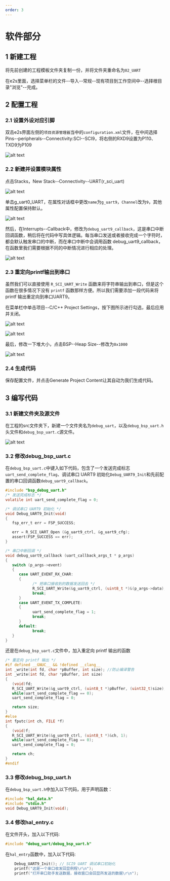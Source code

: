 ```yaml
---
order: 3
---
```

# 软件部分
## 1 新建工程
将先前创建的工程模板文件夹复制一份，并将文件夹重命名为`02_UART`

在e2s里面，选择菜单栏的文件--导入--常规--现有项目到工作空间中--选择根目录"浏览"--完成。

## 2 配置工程
### 2.1 设置外设对应引脚
双击e2s界面左侧的`项目资源管理器`当中的`configuration.xml`文件，在中间选择Pins--peripherals--Connectivity:SCI--SCI9，将右侧的RXD9设置为P110、TXD9为P109

![alt text](images/配置-SCI9.jpg)

### 2.2 新建并设置模块属性
点击Stacks，New Stack--Connectivity--UART(r_sci_uart)

![alt text](images/配置STACK1.jpg)

单击g_uart0_UART，在属性对话框中更改`name`为`g_uart9`，`Channel`改为`9`，其他属性配置保持默认。

![alt text](images/配置STACK2.jpg)

然后，在Interrupts--Callback中，修改为`debug_uart9_callback`，这是串口中断回调函数，稍后将在代码中写具体逻辑。每当串口发送或者接收完成一个字符时，都会默认触发串口的中断，而在串口中断中会调用函数 debug_uart9_callback，在函数里我们需要根据不同的中断情况进行相应的处理。

![alt text](images/配置STACK3.jpg)

### 2.3 重定向printf输出到串口
虽然我们可以直接使用 `R_SCI_UART_Write` 函数来将字符串输出到串口，但是这个函数在很多情况下没有 `printf` 函数那样方便。所以我们需要添加一段代码来将 printf 输出重定向到串口UART9。

在菜单栏中单击项目--C/C++ Project Settings，按下图所示进行勾选，最后应用并关闭。

![alt text](images/重定向printf1.jpg)

![alt text](images/重定向printf2.jpg)

最后，修改一下堆大小，点击BSP--Heap Size--修改为`0x1000`

![alt text](images/重定向printf3.jpg)

### 2.4 生成代码
保存配置文件，并点击Generate Project Content让其自动为我们生成代码。


## 3 编写代码
### 3.1 新建文件夹及源文件
在工程的src文件夹下，新建一个文件夹名为`debug_uart`，以及`debug_bsp_uart.h`头文件和`debug_bsp_uart.c`源文件。

![alt text](images/新建文件夹.jpg)

### 3.2 修改debug_bsp_uart.c

在`debug_bsp_uart.c`中键入如下代码，包含了一个发送完成标志`uart_send_complete_flag`、调试串口 UART9 初始化`Debug_UART9_Init`和先前配置的串口回调函数`debug_uart9_callback`。

```c
#include "bsp_debug_uart.h"
/* 发送完成标志 */
volatile int uart_send_complete_flag = 0;

/* 调试串口 UART9 初始化 */
void Debug_UART9_Init(void)
{
   fsp_err_t err = FSP_SUCCESS;

   err = R_SCI_UART_Open (&g_uart9_ctrl, &g_uart9_cfg);
   assert(FSP_SUCCESS == err);
}

/* 串口中断回调 */
void debug_uart9_callback (uart_callback_args_t * p_args)
{
   switch (p_args->event)
   {
      case UART_EVENT_RX_CHAR:
      {
            /* 把串口接收到的数据发送回去 */
            R_SCI_UART_Write(&g_uart9_ctrl, (uint8_t *)&(p_args->data), 1);
            break;
      }
      case UART_EVENT_TX_COMPLETE:
      {
            uart_send_complete_flag = 1;
            break;
      }
      default:
            break;
   }
}

```
还是在`debug_bsp_uart.c`文件中，加入重定向 printf 输出的函数
```c
/* 重定向 printf 输出 */
#if defined __GNUC__ && !defined __clang__
int _write(int fd, char *pBuffer, int size); //防止编译警告
int _write(int fd, char *pBuffer, int size)
{
   (void)fd;
   R_SCI_UART_Write(&g_uart9_ctrl, (uint8_t *)pBuffer, (uint32_t)size);
   while(uart_send_complete_flag == 0);
   uart_send_complete_flag = 0;

   return size;
}
#else
int fputc(int ch, FILE *f)
{
   (void)f;
   R_SCI_UART_Write(&g_uart9_ctrl, (uint8_t *)&ch, 1);
   while(uart_send_complete_flag == 0);
   uart_send_complete_flag = 0;

   return ch;
}
#endif
```

### 3.3 修改debug_bsp_uart.h
在`debug_bsp_uart.h`中加入以下代码，用于声明函数：
```c
#include "hal_data.h"
#include "stdio.h"
void Debug_UART9_Init(void);
```

### 3.4 修改hal_entry.c
在文件开头，加入以下代码:
```c
#include "debug_uart/debug_bsp_uart.h"
```
在`hal_entry`函数中，加入以下代码:
```c
    Debug_UART9_Init(); // SCI9 UART 调试串口初始化
    printf("这是一个串口收发回显例程\r\n");
    printf("打开串口助手发送数据，接收窗口会回显所发送的数据\r\n");
```
